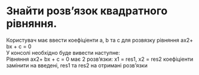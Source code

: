 
#  Знайти розв’язок квадратного рівняння.
 Користувач має ввести коефіціенти a, b та с для розвязку рівняння ax2+ bx + c = 0</br>
 У консолі необхідно буде вивести наступне: </br> Рівняння ax2+ bx + c = 0 має 2 розв’язки: x1 = res1, x2 = res2
	коефіціенти замінити на введені, res1 та res2 на отримані розв’язки

